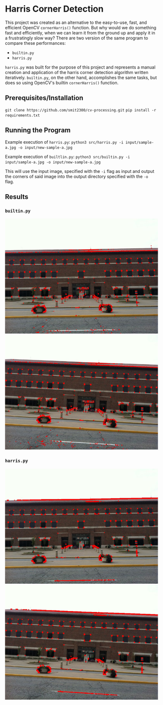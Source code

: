 # Harris Corner Detection

This project was created as an alternative to the easy-to-use, fast, and efficient OpenCV `cornerHarris()` function. But why would we do something fast and efficiently, when we can learn it from the ground up and apply it in a frustratingly slow way? There are two version of the same program to compare these performances:

 * `builtin.py`
 * `harris.py`

`harris.py` was built for the purpose of this project and represents a manual creation and application of the harris corner detection algorithm written iteratively. `builtin.py`, on the other hand, accomplishes the same tasks, but does so using OpenCV's builtin `cornerHarris()` function.

## Prerequisites/Installation
`git clone https://github.com/smit2300/cv-processing.git`
`pip install -r requirements.txt`

## Running the Program
Example execution of `harris.py`:
`python3 src/harris.py -i input/sample-a.jpg -o input/new-sample-a.jpg`

Example execution of `builtlin.py`:
`python3 src/builtin.py -i input/sample-a.jpg -o input/new-sample-a.jpg`

This will use the input image, specified with the `-i` flag as input and output the corners of said image into the output directory specified with the `-o` flag.

## Results
### `builtin.py`
![alt-text](images/builtin-new-sample-a.jpg)
![alt-text](images/builtin-new-sample-b.jpg)

### `harris.py`
![alt-text](images/harris-new-sample-a.jpg)
![alt-text](images/harris-new-sample-b.jpg)
